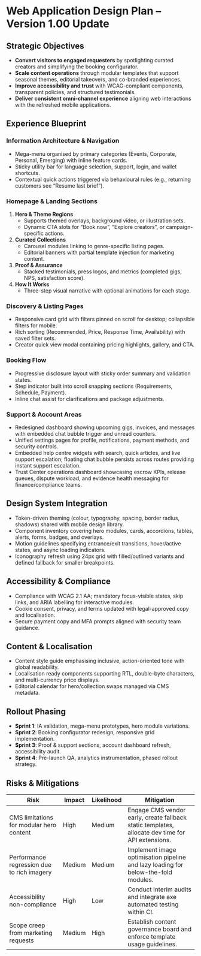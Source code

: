 # Web Application Design Plan – Version 1.00 Update

## Strategic Objectives
- **Convert visitors to engaged requesters** by spotlighting curated creators and simplifying the booking configurator.
- **Scale content operations** through modular templates that support seasonal themes, editorial takeovers, and co-branded experiences.
- **Improve accessibility and trust** with WCAG-compliant components, transparent policies, and structured testimonials.
- **Deliver consistent omni-channel experience** aligning web interactions with the refreshed mobile applications.

## Experience Blueprint
### Information Architecture & Navigation
- Mega-menu organised by primary categories (Events, Corporate, Personal, Emerging) with inline feature cards.
- Sticky utility bar for language selection, support, login, and wallet shortcuts.
- Contextual quick actions triggered via behavioural rules (e.g., returning customers see “Resume last brief”).

### Homepage & Landing Sections
1. **Hero & Theme Regions**
   - Supports themed overlays, background video, or illustration sets.
   - Dynamic CTA slots for “Book now”, “Explore creators”, or campaign-specific actions.
2. **Curated Collections**
   - Carousel modules linking to genre-specific listing pages.
   - Editorial banners with partial template injection for marketing content.
3. **Proof & Assurance**
   - Stacked testimonials, press logos, and metrics (completed gigs, NPS, satisfaction score).
4. **How It Works**
   - Three-step visual narrative with optional animations for each stage.

### Discovery & Listing Pages
- Responsive card grid with filters pinned on scroll for desktop; collapsible filters for mobile.
- Rich sorting (Recommended, Price, Response Time, Availability) with saved filter sets.
- Creator quick view modal containing pricing highlights, gallery, and CTA.

### Booking Flow
- Progressive disclosure layout with sticky order summary and validation states.
- Step indicator built into scroll snapping sections (Requirements, Schedule, Payment).
- Inline chat assist for clarifications and package adjustments.

### Support & Account Areas
- Redesigned dashboard showing upcoming gigs, invoices, and messages with embedded chat bubble trigger and unread counters.
- Unified settings pages for profile, notifications, payment methods, and security controls.
- Embedded help centre widgets with search, quick articles, and live support escalation; floating chat bubble persists across routes providing instant support escalation.
- Trust Center operations dashboard showcasing escrow KPIs, release queues, dispute workload, and evidence health messaging for finance/compliance teams.

## Design System Integration
- Token-driven theming (colour, typography, spacing, border radius, shadows) shared with mobile design library.
- Component inventory covering hero modules, cards, accordions, tables, alerts, forms, badges, and overlays.
- Motion guidelines specifying entrance/exit transitions, hover/active states, and async loading indicators.
- Iconography refresh using 24px grid with filled/outlined variants and defined fallback for smaller breakpoints.

## Accessibility & Compliance
- Compliance with WCAG 2.1 AA; mandatory focus-visible states, skip links, and ARIA labelling for interactive modules.
- Cookie consent, privacy, and terms updated with legal-approved copy and localisation.
- Secure payment copy and MFA prompts aligned with security team guidance.

## Content & Localisation
- Content style guide emphasising inclusive, action-oriented tone with global readability.
- Localisation ready components supporting RTL, double-byte characters, and multi-currency price displays.
- Editorial calendar for hero/collection swaps managed via CMS metadata.

## Rollout Phasing
- **Sprint 1**: IA validation, mega-menu prototypes, hero module variations.
- **Sprint 2**: Booking configurator redesign, responsive grid implementation.
- **Sprint 3**: Proof & support sections, account dashboard refresh, accessibility audit.
- **Sprint 4**: Pre-launch QA, analytics instrumentation, phased rollout strategy.

## Risks & Mitigations
| Risk | Impact | Likelihood | Mitigation |
|------|--------|------------|------------|
| CMS limitations for modular hero content | High | Medium | Engage CMS vendor early, create fallback static templates, allocate dev time for API extensions. |
| Performance regression due to rich imagery | Medium | Medium | Implement image optimisation pipeline and lazy loading for below-the-fold modules. |
| Accessibility non-compliance | High | Low | Conduct interim audits and integrate axe automated testing within CI. |
| Scope creep from marketing requests | Medium | High | Establish content governance board and enforce template usage guidelines. |
